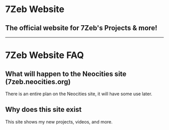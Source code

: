 # 7Zeb Website
## The official website for 7Zeb's Projects & more!
***

# 7Zeb Website FAQ

## What will happen to the Neocities site (7zeb.neocities.org)
There is an entire plan on the Neocities site, it will have some use later.

## Why does this site exist
This site shows my new projects, videos, and more.
